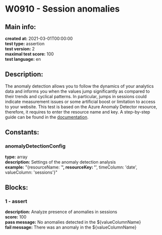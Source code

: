 # W0910 - Session anomalies  
## Main info:  
**created at:** 2021-03-01T00:00:00  
**test type:** assertion  
**test version:** 2  
**maximal test score:** 100  
**test language:** en  
## Description:  
The anomaly detection allows you to follow the dynamics of your analytics data and informs you when the values jump significantly as compared to their trends and cyclical patterns. In particular, jumps in sessions could indicate measurement issues or some artificial boost or limitation to access to your website. This test is based on the Azure Anomaly Detector resource, therefore, it requires to enter the resource name and key. A step-by-step guide can be found in the <a href=https://waaila.com/en/docs/waaila/writing/anomaly-detection/#isanomaly>documentation</a>.  
## Constants:  
### anomalyDetectionConfig
**type:** array  
**description:** Settings of the anomaly detection analysis  
**example:** "{resourceName: '******', resourceKey: '******', timeColumn: 'date', valueColumn: 'sessions'}"  
## Blocks:  
### 1 - assert
**description:** Analyze presence of anomalies in sessions  
**score:** 100  
**pass message:** No anomalies detected in the ${valueColumnName}  
**fail message:** There was an anomaly in the ${valueColumnName}  
